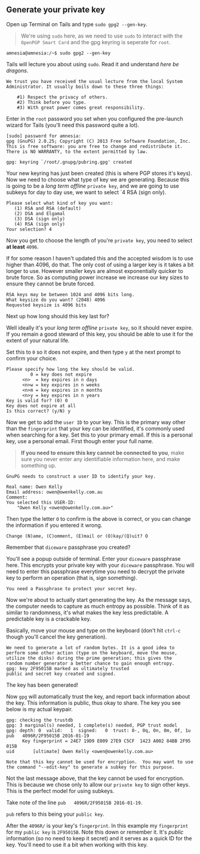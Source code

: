 ## Generate your private key

Open up Terminal on Tails and type `sudo gpg2 --gen-key`.

> We're using `sudo` here, as we need to use `sudo` to interact with the `OpenPGP Smart Card` and the
 gpg keyring is seperate for `root`.

    amnesia@amnesia:/~$ sudo gpg2 --gen-key

Tails will lecture you about using `sudo`. Read it and understand *here be dragons*.

    We trust you have received the usual lecture from the local System
    Administrator. It usually boils down to these three things:

        #1) Respect the privacy of others.
        #2) Think before you type.
        #3) With great power comes great responsibility.

Enter in the `root` password you set when you configured the pre-launch wizard for Tails
 (you'll need this password quite a lot).

    [sudo] password for amnesia:
    gpg (GnuPG) 2.0.25; Copyright (C) 2013 Free Software Foundation, Inc.
    This is free software: you are free to change and redistribute it.
    There is NO WARRANTY, to the extent permitted by law.

    gpg: keyring `/root/.gnupg/pubring.gpg' created

Your new keyring has just been created (this is where PGP stores it's keys). Now we need
to choose what type of key we are generating.
Because this is going to be a *long term offline* `private key`, and we are going to use
 subkeys for day to day use, we want to select `4 RSA (sign only).

    Please select what kind of key you want:
       (1) RSA and RSA (default)
       (2) DSA and Elgamal
       (3) DSA (sign only)
       (4) RSA (sign only)
    Your selection? 4

Now you get to choose the length of you're `private key`, you need to select **at least** `4096`.

 If for some reason I haven't updated this and the accepted wisdom is to use higher than 4096, do that.
 The only cost of using a larger key is it takes a bit longer to use. However smaller keys are
 almost exponentially quicker to brute force. So as computing power increase we increase
  our key sizes to ensure they cannot be brute forced.

    RSA keys may be between 1024 and 4096 bits long.
    What keysize do you want? (2048) 4096
    Requested keysize is 4096 bits

Next up how long should this key last for?

Well ideally it's your *long term offline* `private key`, so it should never expire. If you remain a good steward of this
key, you should be able to use it for the extent of your natural life.

Set this to `0` so it does not expire, and then type `y` at the next prompt to confirm your choice.

    Please specify how long the key should be valid.
             0 = key does not expire
          <n>  = key expires in n days
          <n>w = key expires in n weeks
          <n>m = key expires in n months
          <n>y = key expires in n years
    Key is valid for? (0) 0
    Key does not expire at all
    Is this correct? (y/N) y

Now we get to add the `user ID` to your key. This is the primary way other than the `fingerprint` that your key can be
 identified, it's commonly used when searching for a key. Set this to your primary email. If this is a personal key, use a
 personal email. First though enter your full name.

> **If you need to ensure this key cannot be connected to you**, make sure you never enter any identifiable information here,
and make something up.

    GnuPG needs to construct a user ID to identify your key.

    Real name: Owen Kelly
    Email address: owen@owenkelly.com.au
    Comment:
    You selected this USER-ID:
        "Owen Kelly <owen@owenkelly.com.au>"

Then type the letter `O` to confirm is the above is correct, or you can change the information if you entered it wrong.

    Change (N)ame, (C)omment, (E)mail or (O)kay/(Q)uit? O

Remember that `diceware` passphrase you created?

 You'll see a popup outside of terminal. Enter your `diceware` passphrase here. This encrypts your private key with your
 `diceware` passphrase. You will need to enter this passphrase everytime you need to decrypt the private key
  to perform an operation (that is, sign something).

    You need a Passphrase to protect your secret key.


Now we're about to actually start generating the key. As the message says, the computer needs to capture as much
entropy as possible. Think of it as similar to randomness, it's what makes the key less predictable.
A predictable key is a crackable key.

Basically, move your mouse and type on the keyboard (don't hit `ctrl-c` though you'll cancel the key generation).

    We need to generate a lot of random bytes. It is a good idea to
    perform some other action (type on the keyboard, move the mouse,
    utilize the disks) during the prime generation; this gives the
    random number generator a better chance to gain enough entropy.
    gpg: key 2F95015B marked as ultimately trusted
    public and secret key created and signed.

The key has been generated!

Now `gpg` will automatically trust the key, and report back information about the key.
This information is public, thus okay to share. The key you see below is my actual keypair.

    gpg: checking the trustdb
    gpg: 3 marginal(s) needed, 1 complete(s) needed, PGP trust model
    gpg: depth: 0  valid:   1  signed:   0  trust: 0-, 0q, 0n, 0m, 0f, 1u
    pub   4096R/2F95015B 2016-01-19
          Key fingerprint = 24E7 19D9 E009 27E9 C5CF  1423 A002 84BB 2F95 015B
    uid       [ultimate] Owen Kelly <owen@owenkelly.com.au>

    Note that this key cannot be used for encryption.  You may want to use
    the command "--edit-key" to generate a subkey for this purpose.

Not the last message above, that the key cannot be used for encryption. This is because we chose only to allow our
`private key` to sign other keys. This is the perfect model for using subkeys.

Take note of the line `pub   4096R/2F95015B 2016-01-19`.

`pub` refers to this being your `public key`.

After the `4096R/` is your key's `fingerprint`. In this example my `fingerprint` for my `public key` is `2F95015B`.
 Note this down or remember it. It's *public* information (so no need to keep it secret) and it serves as a quick ID for
 the key. You'll need to use it a bit when working with this key.

